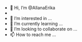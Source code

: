 - 👋 Hi, I’m @AllanaErika
-
- 👀 I’m interested in ...
- 🌱 I’m currently learning ...
- 💞️ I’m looking to collaborate on ...
- 📫 How to reach me ...

<!---
AllanaErika/AllanaErika is a ✨ special ✨ repository because its `README.md` (this file) appears on your GitHub profile.
You can click the Preview link to take a look at your changes.
--->
